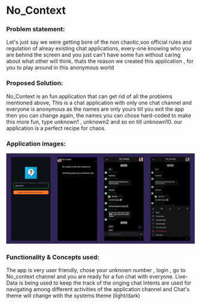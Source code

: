 # No_Context
### Problem statement:
Let's just say we were getting bore of the non chaotic,soo official rules and regulation of alreay existing chat applications, every-one knowing who you are behind the
screen and you just can't have some fun without caring about what other will think, thats the reason we created this application , for you to play around in this anonymous
world

### Proposed Solution:
No_Context is an fun application that can get rid of all the problems mentioned above, This is a chat application with only one chat channel and everyone is anonymous 
as the names are only yours till you exit the app then you can change again, the names you can chose hard-coded to make this more fun, type unknown1 , unknown2 and so on till
unknown10. our application is a perfect recipe for chaos.

### Application images:
![image1](NO_CONTEXT.png)

### Functionality & Concepts used:
The app is very user friendly, chose your unknown number , login , go to No_context channel and you are ready for a fun chat with everyone.
Live-Data is being used to keep the track of the onging chat
Intents are used for navigating among different activities of the application
channel and Chat's theme will change with the systems theme (light/dark)


